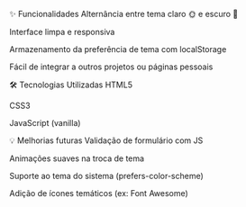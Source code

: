 ✨ Funcionalidades
Alternância entre tema claro 🌞 e escuro 🌙

Interface limpa e responsiva

Armazenamento da preferência de tema com localStorage

Fácil de integrar a outros projetos ou páginas pessoais

🛠️ Tecnologias Utilizadas
HTML5

CSS3

JavaScript (vanilla)

💡 Melhorias futuras
Validação de formulário com JS

Animações suaves na troca de tema

Suporte ao tema do sistema (prefers-color-scheme)

Adição de ícones temáticos (ex: Font Awesome)
